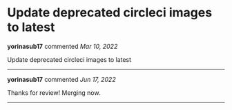 # Update deprecated circleci images to latest

**yorinasub17** commented *Mar 10, 2022*

Update deprecated circleci images to latest
<br />
***


**yorinasub17** commented *Jun 17, 2022*

Thanks for review! Merging now.
***

